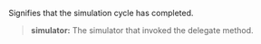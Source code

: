             
Signifies that the simulation cycle has completed.
            
> **simulator:** The simulator that invoked the delegate method.

        

